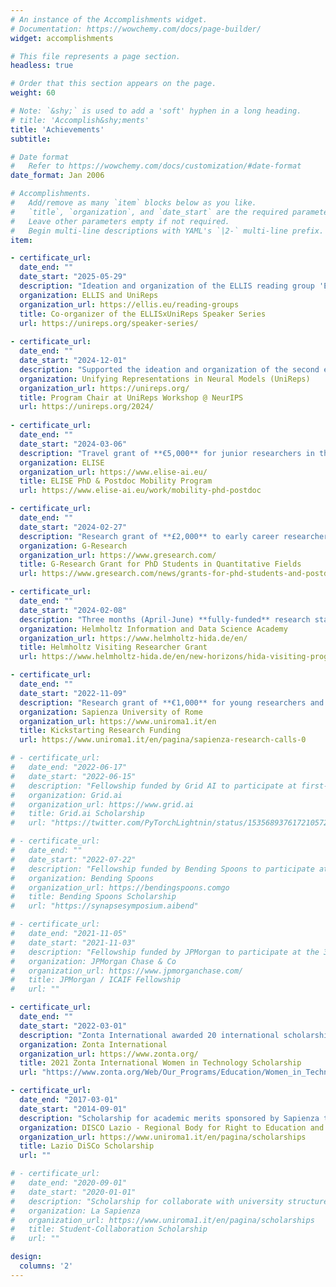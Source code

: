 ```yaml
---
# An instance of the Accomplishments widget.
# Documentation: https://wowchemy.com/docs/page-builder/
widget: accomplishments

# This file represents a page section.
headless: true

# Order that this section appears on the page.
weight: 60

# Note: `&shy;` is used to add a 'soft' hyphen in a long heading.
# title: 'Accomplish&shy;ments'
title: 'Achievements'
subtitle:

# Date format
#   Refer to https://wowchemy.com/docs/customization/#date-format
date_format: Jan 2006

# Accomplishments.
#   Add/remove as many `item` blocks below as you like.
#   `title`, `organization`, and `date_start` are the required parameters.
#   Leave other parameters empty if not required.
#   Begin multi-line descriptions with YAML's `|2-` multi-line prefix.
item:

- certificate_url:
  date_end: ""
  date_start: "2025-05-29"
  description: "Ideation and organization of the ELLIS reading group 'ELLISxUniReps Speaker Series'."
  organization: ELLIS and UniReps
  organization_url: https://ellis.eu/reading-groups
  title: Co-organizer of the ELLISxUniReps Speaker Series
  url: https://unireps.org/speaker-series/
  
- certificate_url:
  date_end: ""
  date_start: "2024-12-01"
  description: "Supported the ideation and organization of the second edition of the Unifying Representations in Neural Models Workshop. Coordinated reviewers and submissions on OpenReview."
  organization: Unifying Representations in Neural Models (UniReps)
  organization_url: https://unireps.org/
  title: Program Chair at UniReps Workshop @ NeurIPS
  url: https://unireps.org/2024/
  
- certificate_url:
  date_end: ""
  date_start: "2024-03-06"
  description: "Travel grant of **€5,000** for junior researchers in the ELISE/ELLIS network"
  organization: ELISE
  organization_url: https://www.elise-ai.eu/
  title: ELISE PhD & Postdoc Mobility Program
  url: https://www.elise-ai.eu/work/mobility-phd-postdoc

- certificate_url:
  date_end: ""
  date_start: "2024-02-27"
  description: "Research grant of **£2,000** to early career researchers in quantitative discipline"
  organization: G-Research
  organization_url: https://www.gresearch.com/
  title: G-Research Grant for PhD Students in Quantitative Fields
  url: https://www.gresearch.com/news/grants-for-phd-students-and-postdocs-in-quantitative-fields/

- certificate_url:
  date_end: ""
  date_start: "2024-02-08"
  description: "Three months (April-June) **fully-funded** research stay at the Institute of AI for Science, Helmholtz Munich"
  organization: Helmholtz Information and Data Science Academy
  organization_url: https://www.helmholtz-hida.de/en/
  title: Helmholtz Visiting Researcher Grant
  url: https://www.helmholtz-hida.de/en/new-horizons/hida-visiting-program/

- certificate_url:
  date_end: ""
  date_start: "2022-11-09"
  description: "Research grant of **€1,000** for young researchers and Ph.D. students"
  organization: Sapienza University of Rome
  organization_url: https://www.uniroma1.it/en
  title: Kickstarting Research Funding
  url: https://www.uniroma1.it/en/pagina/sapienza-research-calls-0

# - certificate_url:
#   date_end: "2022-06-17"
#   date_start: "2022-06-15"
#   description: "Fellowship funded by Grid AI to participate at first-ever Lightning Developer Conference"
#   organization: Grid.ai
#   organization_url: https://www.grid.ai
#   title: Grid.ai Scholarship
#   url: "https://twitter.com/PyTorchLightnin/status/1535689376172105728"

# - certificate_url:
#   date_end: ""
#   date_start: "2022-07-22"
#   description: "Fellowship funded by Bending Spoons to participate at Symposium on Artificial Intelligence"
#   organization: Bending Spoons
#   organization_url: https://bendingspoons.comgo
#   title: Bending Spoons Scholarship
#   url: "https://synapsesymposium.aibend"

# - certificate_url:
#   date_end: "2021-11-05"
#   date_start: "2021-11-03"
#   description: "Fellowship funded by JPMorgan to participate at the 3rd ACM International Conference on AI in Finance"
#   organization: JPMorgan Chase & Co
#   organization_url: https://www.jpmorganchase.com/
#   title: JPMorgan / ICAIF Fellowship
#   url: ""

- certificate_url:
  date_end: ""
  date_start: "2022-03-01"
  description: "Zonta International awarded 20 international scholarships of **US$8,000** to women of any age and nationality, pursuing an IT degree at an accredited university, who demonstrate outstanding potential in the field."
  organization: Zonta International
  organization_url: https://www.zonta.org/
  title: 2021 Zonta International Women in Technology Scholarship
  url: "https://www.zonta.org/Web/Our_Programs/Education/Women_in_Technology_Scholarship/Web/Programs/Education/Women_in_Technology_Scholarship.aspx?hkey=93b52ab5-ef2f-401b-8774-b6143ad02da1"

- certificate_url:
  date_end: "2017-03-01"
  date_start: "2014-09-01"
  description: "Scholarship for academic merits sponsored by Sapienza to fully cover the B.S. tuition fees."
  organization: DISCO Lazio - Regional Body for Right to Education and Knowledge
  organization_url: https://www.uniroma1.it/en/pagina/scholarships
  title: Lazio DiSCo Scholarship
  url: ""

# - certificate_url:
#   date_end: "2020-09-01"
#   date_start: "2020-01-01"
#   description: "Scholarship for collaborate with university structures such as libraries and laboratories."
#   organization: La Sapienza
#   organization_url: https://www.uniroma1.it/en/pagina/scholarships
#   title: Student-Collaboration Scholarship
#   url: ""

design:
  columns: '2' 
---
```

